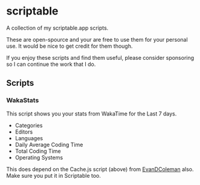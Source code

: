 # scriptable

A collection of my scriptable.app scripts.

These are open-spource and your are free to use them for your personal use. It would be nice to get credit for them though.

If you enjoy these scripts and find them useful, please consider sponsoring so I can continue the work that I do.

## Scripts

### WakaStats

This script shows you your stats from WakaTime for the Last 7 days.

- Categories
- Editors
- Languages
- Daily Average Coding Time
- Total Coding Time
- Operating Systems

This does depend on the Cache.js script (above) from [EvanDColeman](https://github.com/evandcoleman) also. Make sure you put it in Scriptable too.
